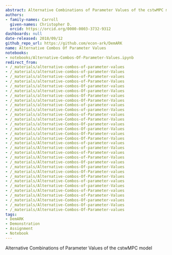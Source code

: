 ```yaml
---
abstract: Alternative Combinations of Parameter Values of the cstwMPC model
authors:
- family-names: Carroll
  given-names: Christopher D.
  orcid: https://orcid.org/0000-0003-3732-9312
dashboards: null
date-released: 2018/09/12
github_repo_url: https://github.com/econ-ark/DemARK
name: Alternative Combos Of Parameter Values
notebooks:
- notebooks/Alternative-Combos-Of-Parameter-Values.ipynb
redirect_from:
- /_materials/alternative-combos-of-parameter-values
- /_materials/alternative-combos-of-parameter-Values
- /_materials/alternative-combos-of-Parameter-values
- /_materials/alternative-combos-of-Parameter-Values
- /_materials/alternative-combos-Of-parameter-values
- /_materials/alternative-combos-Of-parameter-Values
- /_materials/alternative-combos-Of-Parameter-values
- /_materials/alternative-combos-Of-Parameter-Values
- /_materials/alternative-Combos-of-parameter-values
- /_materials/alternative-Combos-of-parameter-Values
- /_materials/alternative-Combos-of-Parameter-values
- /_materials/alternative-Combos-of-Parameter-Values
- /_materials/alternative-Combos-Of-parameter-values
- /_materials/alternative-Combos-Of-parameter-Values
- /_materials/alternative-Combos-Of-Parameter-values
- /_materials/alternative-Combos-Of-Parameter-Values
- /_materials/Alternative-combos-of-parameter-values
- /_materials/Alternative-combos-of-parameter-Values
- /_materials/Alternative-combos-of-Parameter-values
- /_materials/Alternative-combos-of-Parameter-Values
- /_materials/Alternative-combos-Of-parameter-values
- /_materials/Alternative-combos-Of-parameter-Values
- /_materials/Alternative-combos-Of-Parameter-values
- /_materials/Alternative-combos-Of-Parameter-Values
- /_materials/Alternative-Combos-of-parameter-values
- /_materials/Alternative-Combos-of-parameter-Values
- /_materials/Alternative-Combos-of-Parameter-values
- /_materials/Alternative-Combos-of-Parameter-Values
- /_materials/Alternative-Combos-Of-parameter-values
- /_materials/Alternative-Combos-Of-parameter-Values
- /_materials/Alternative-Combos-Of-Parameter-values
tags:
- DemARK
- Demonstration
- Assignment
- Notebook
---
```


Alternative Combinations of Parameter Values of the cstwMPC model
